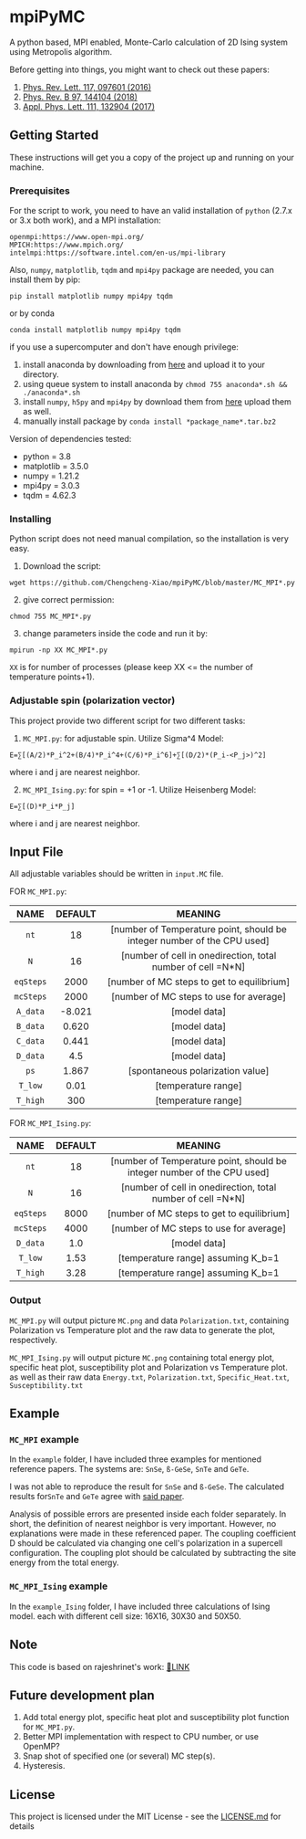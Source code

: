 # mpiPyMC

A python based, MPI enabled, Monte-Carlo calculation of  2D Ising system using Metropolis algorithm.

Before getting into things, you might want to check out these papers:

1.  [Phys. Rev. Lett. 117, 097601 (2016)](https://link.aps.org/doi/10.1103/PhysRevLett.117.097601)
2.  [Phys. Rev. B 97, 144104 (2018)](https://link.aps.org/doi/10.1103/PhysRevB.97.144104)
3.  [Appl. Phys. Lett. 111, 132904 (2017)](https://aip.scitation.org/doi/10.1063/1.4996171)

## Getting Started

These instructions will get you a copy of the project up and running on your machine.

### Prerequisites

For the script to work, you need to have an valid installation of `python` (2.7.x or 3.x both work), and a MPI installation:
```
openmpi:https://www.open-mpi.org/
MPICH:https://www.mpich.org/
intelmpi:https://software.intel.com/en-us/mpi-library
```

Also, `numpy`, `matplotlib`, `tqdm` and `mpi4py` package are needed, you can install them by pip:
```
pip install matplotlib numpy mpi4py tqdm
```
or by conda
```
conda install matplotlib numpy mpi4py tqdm
```
if you use a supercomputer and don't have enough privilege:

1. install anaconda by downloading from [here](https://www.anaconda.com/download/) and upload it to your directory.
2. using queue system to install anaconda by `chmod 755 anaconda*.sh && ./anaconda*.sh`
3. install `numpy`, `h5py` and `mpi4py` by download them from [here](https://anaconda.org/anaconda/repo) upload them as well.
4. manually install package by `conda install *package_name*.tar.bz2`

Version of dependencies tested:
 - python = 3.8
 - matplotlib = 3.5.0
 - numpy = 1.21.2
 - mpi4py = 3.0.3
 - tqdm = 4.62.3

### Installing

Python script does not need manual compilation, so the installation is very easy.

1. Download the script:
```
wget https://github.com/Chengcheng-Xiao/mpiPyMC/blob/master/MC_MPI*.py
```

2. give correct permission:
```
chmod 755 MC_MPI*.py
```

3. change parameters inside the code and run it by:
```
mpirun -np XX MC_MPI*.py
```
`XX` is for number of processes (please keep XX <= the number of temperature points+1).

### Adjustable spin (polarization vector)
This project provide two different script for two different tasks:
1. `MC_MPI.py`: for adjustable spin. Utilize Sigma^4 Model:
```
E=∑[(A/2)*P_i^2+(B/4)*P_i^4+(C/6)*P_i^6]+∑[(D/2)*(P_i-<P_j>)^2]
```
where i and j are nearest neighbor.

2. `MC_MPI_Ising.py`: for spin = +1 or -1. Utilize Heisenberg Model:
```
E=∑[(D)*P_i*P_j]
```
where i and j are nearest neighbor.


## Input File

All adjustable variables should be written in `input.MC` file.

FOR `MC_MPI.py`:

| NAME                   |  DEFAULT     |MEANING                                     |
|:----------------------:|:---------------:|:---------------------------:|
| `nt`                   |        18       |[number of Temperature point, should be integer number of the CPU used]                  |
| `N`                    |        16       |[number of cell in onedirection, total number of cell  =N*N]              |
| `eqSteps`              |       2000      |[number of MC steps to get to equilibrium]              |
| `mcSteps`              |       2000      |[number of MC steps to use for average]                        |
| `A_data`               |      -8.021     |[model data]                    |
| `B_data`               |      0.620      |[model data]                    |
| `C_data`               |      0.441      |[model data]                    |
| `D_data`               |        4.5      |[model data]                    |
| `ps`                   |     1.867       |[spontaneous polarization value]             |
| `T_low`                |        0.01     |[temperature range]             |
| `T_high`               |        300      |[temperature range]             |


FOR `MC_MPI_Ising.py`:

| NAME                   |  DEFAULT     |MEANING                                     |
|:----------------------:|:---------------:|:---------------------------:|
| `nt`                   |        18       |[number of Temperature point, should be integer number of the CPU used]                  |
| `N`                    |        16       |[number of cell in onedirection, total number of cell  =N*N]              |
| `eqSteps`              |       8000      |[number of MC steps to get to equilibrium]              |
| `mcSteps`              |       4000      |[number of MC steps to use for average]                        |
| `D_data`               |        1.0      |[model data]                    |
| `T_low`                |        1.53     |[temperature range]  assuming K_b=1           |
| `T_high`               |        3.28      |[temperature range] assuming K_b=1            |



### Output
`MC_MPI.py` will output picture `MC.png` and data `Polarization.txt`, containing Polarization vs Temperature plot and the raw data to generate the plot, respectively.

`MC_MPI_Ising.py` will output picture `MC.png` containing total energy plot, specific heat plot, susceptibility plot and Polarization vs Temperature plot.
as well as their raw data `Energy.txt`, `Polarization.txt`, `Specific_Heat.txt`, `Susceptibility.txt`

## Example
### `MC_MPI` example
In the `example` folder, I have included three examples for mentioned reference papers. The systems are: `SnSe`, `ß-GeSe`, `SnTe` and `GeTe`.

I was not able to reproduce the result for `SnSe` and `ß-GeSe`.
The calculated results for`SnTe` and `GeTe` agree with [said paper](https://aip.scitation.org/doi/10.1063/1.4996171).

Analysis of possible errors are presented inside each folder separately. In short, the definition of nearest neighbor is very important. However, no explanations were made in these referenced paper. The coupling coefficient D should be calculated via changing one cell's polarization in a supercell configuration. The coupling plot should be calculated by subtracting the site energy from the total energy.

### `MC_MPI_Ising` example
In the `example_Ising` folder, I have included three calculations of Ising model. each with different cell size: 16X16, 30X30 and 50X50.

## Note
This code is based on rajeshrinet's work: [🔗LINK](https://rajeshrinet.github.io/blog/2014/ising-model/)

## Future development plan
1. Add total energy plot, specific heat plot and susceptibility plot function for `MC_MPI.py`.
2. Better MPI implementation with respect to CPU number, or use OpenMP?
3. Snap shot of specified one (or several) MC step(s).
4. Hysteresis.

## License
  This project is licensed under the MIT License - see the [LICENSE.md](./LICENSE.md) for details
